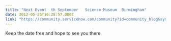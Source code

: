 ```yaml
---
title: "Next Event  th September   Science Museum  Birmingham"
date: 2012-05-25T16:28:57.000Z
link: "https://community.servicenow.com/community?id=community_blog&sys_id=62ac6625dbd0dbc01dcaf3231f961970"
---
```

<p>Keep the date free and hope to see you there.</p>